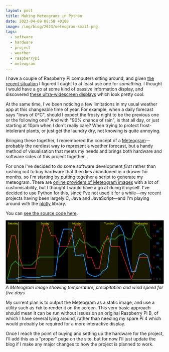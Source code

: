 ```yaml
---
layout: post
title: Making Meteograms in Python
date: 2023-04-09 08:58 +0100
image: /img/blog/2023/meteogram-small.png
tags:
  - software
  - hardware
  - project
  - weather
  - raspberrypi
  - meteogram
---
```


I have a couple of Raspberry Pi computers sitting around, and given [the recent situation](https://www.tomshardware.com/news/raspberry-pi-4-supply-issues) I figured I ought to at least use one for *something*. I thought I would have a go at some kind of passive information display, and discovered [these ultra-widescreen displays](https://thepihut.com/products/7-9-dsi-ips-capacitive-touchscreen-display-for-raspberry-pi-400x1280) which look pretty cool.

At the same time, I've been noticing a few limitations in my usual weather app at this changeable time of year. For example, when a daily forecast says "lows of 0&deg;C", should I expect the frosty night to be the previous one or the following one? And with "90% chance of rain", is that all day, or just starting at 10pm when I don't really care? When trying to protect frost-intolerant plants, or just get the laundry dry, not knowing is quite annoying.

Bringing these together, I remembered the concept of a [Meteogram](https://en.wikipedia.org/wiki/Meteogram)&mdash;probably the nerdiest way to represent a weather forecast, but a handy method of visualisation that meets my needs and brings both hardware and software sides of this project together. 

For once I've decided to do some software development *first* rather than rushing out to buy hardware that then lies abandoned in a drawer for months, so I'm starting by putting together a script to generate my meteogram. There are [online providers of Meteogram images](https://meteograms.com) with a lot of customisability, but I thought I would have a go at doing it myself. I've decided to use Python for this, since I've not used it for a while&mdash;my recent projects having been largely C, Java and JavaScript&mdash;and I'm playing around with the [plotly](https://plotly.com/python/) library.

You can [see the source code here](https://github.com/ianrenton/python-metoffice-meteogram).

![A Meteogram image showing temperature, precipitation and wind speed for five days](/img/blog/2023/meteogram.png)
*A Meteogram image showing temperature, precipitation and wind speed for five days*

My current plan is to output the Meteogram as a static image, and use a utility such as `feh` to render it on the screen. This very basic approach should mean it can be run without issues on an original Raspberry Pi B, of which I have several lying around, rather than needing my spare Pi 4 which would probably be required for a more interactive display.

Once I reach the point of buying and setting up the hardware for the project, I'll add this as a "proper" page on the site, but for now I'll just update the blog if I make any major changes to how the project is planned to work.

